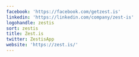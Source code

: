 ```yaml
---
facebook: 'https://facebook.com/getzest.is'
linkedin: 'https://linkedin.com/company/zest-is'
logohandle: zestis
sort: zestis
title: Zest.is
twitter: ZestisApp
website: 'https://zest.is/'
---
```

